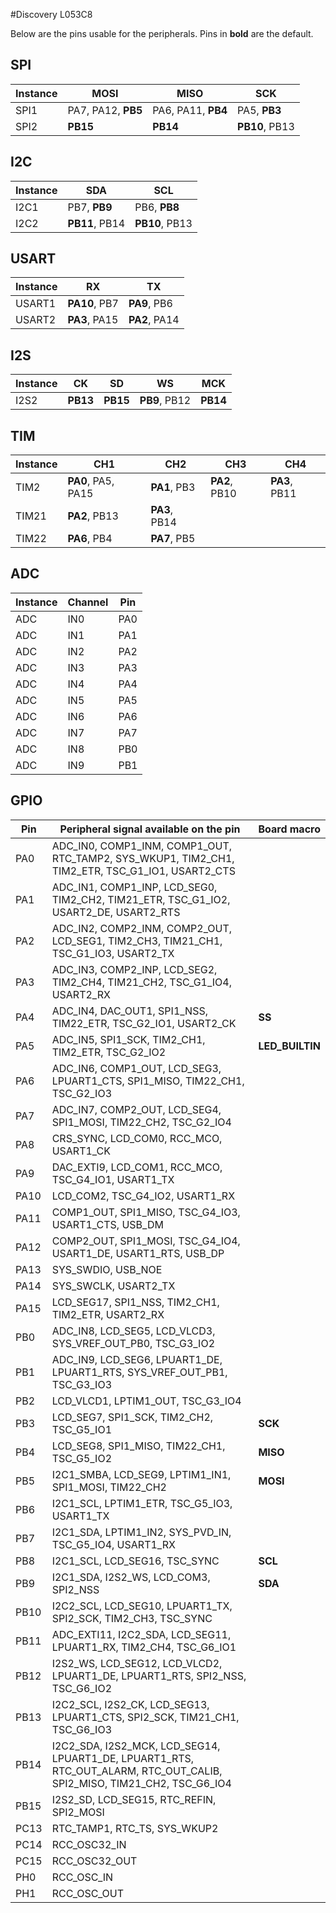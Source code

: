 #Discovery L053C8

Below are the pins usable for the peripherals. Pins in **bold** are the default.

## SPI

Instance |MOSI|MISO|SCK|
-|-|-|-|
SPI1|PA7, PA12, **PB5**|PA6, PA11, **PB4**|PA5, **PB3**|
SPI2|**PB15**|**PB14**|**PB10**, PB13|

## I2C

Instance |SDA|SCL|
-|-|-|
I2C1|PB7, **PB9**|PB6, **PB8**|
I2C2|**PB11**, PB14|**PB10**, PB13|

## USART

Instance |RX|TX|
-|-|-|
USART1|**PA10**, PB7|**PA9**, PB6|
USART2|**PA3**, PA15|**PA2**, PA14|

## I2S

Instance |CK|SD|WS|MCK|
-|-|-|-|-|
I2S2|**PB13**|**PB15**|**PB9**, PB12|**PB14**|

## TIM

Instance |CH1|CH2|CH3|CH4|
-|-|-|-|-|
TIM2|**PA0**, PA5, PA15|**PA1**, PB3|**PA2**, PB10|**PA3**, PB11|
TIM21|**PA2**, PB13|**PA3**, PB14|||
TIM22|**PA6**, PB4|**PA7**, PB5|||

## ADC 

Instance | Channel | Pin
-|-|-
ADC|IN0|PA0|
ADC|IN1|PA1|
ADC|IN2|PA2|
ADC|IN3|PA3|
ADC|IN4|PA4|
ADC|IN5|PA5|
ADC|IN6|PA6|
ADC|IN7|PA7|
ADC|IN8|PB0|
ADC|IN9|PB1|

## GPIO 

Pin | Peripheral signal available on the pin | Board macro
-|-|-
PA0 |ADC_IN0, COMP1_INM, COMP1_OUT, RTC_TAMP2, SYS_WKUP1, TIM2_CH1, TIM2_ETR, TSC_G1_IO1, USART2_CTS||
PA1 |ADC_IN1, COMP1_INP, LCD_SEG0, TIM2_CH2, TIM21_ETR, TSC_G1_IO2, USART2_DE, USART2_RTS||
PA2 |ADC_IN2, COMP2_INM, COMP2_OUT, LCD_SEG1, TIM2_CH3, TIM21_CH1, TSC_G1_IO3, USART2_TX||
PA3 |ADC_IN3, COMP2_INP, LCD_SEG2, TIM2_CH4, TIM21_CH2, TSC_G1_IO4, USART2_RX||
PA4 |ADC_IN4, DAC_OUT1, SPI1_NSS, TIM22_ETR, TSC_G2_IO1, USART2_CK|**SS**|
PA5 |ADC_IN5, SPI1_SCK, TIM2_CH1, TIM2_ETR, TSC_G2_IO2|**LED_BUILTIN**|
PA6 |ADC_IN6, COMP1_OUT, LCD_SEG3, LPUART1_CTS, SPI1_MISO, TIM22_CH1, TSC_G2_IO3||
PA7 |ADC_IN7, COMP2_OUT, LCD_SEG4, SPI1_MOSI, TIM22_CH2, TSC_G2_IO4||
PA8 |CRS_SYNC, LCD_COM0, RCC_MCO, USART1_CK||
PA9 |DAC_EXTI9, LCD_COM1, RCC_MCO, TSC_G4_IO1, USART1_TX||
PA10 |LCD_COM2, TSC_G4_IO2, USART1_RX||
PA11 |COMP1_OUT, SPI1_MISO, TSC_G4_IO3, USART1_CTS, USB_DM||
PA12 |COMP2_OUT, SPI1_MOSI, TSC_G4_IO4, USART1_DE, USART1_RTS, USB_DP||
PA13 |SYS_SWDIO, USB_NOE||
PA14 |SYS_SWCLK, USART2_TX||
PA15 |LCD_SEG17, SPI1_NSS, TIM2_CH1, TIM2_ETR, USART2_RX||
PB0 |ADC_IN8, LCD_SEG5, LCD_VLCD3, SYS_VREF_OUT_PB0, TSC_G3_IO2||
PB1 |ADC_IN9, LCD_SEG6, LPUART1_DE, LPUART1_RTS, SYS_VREF_OUT_PB1, TSC_G3_IO3||
PB2 |LCD_VLCD1, LPTIM1_OUT, TSC_G3_IO4||
PB3 |LCD_SEG7, SPI1_SCK, TIM2_CH2, TSC_G5_IO1|**SCK**|
PB4 |LCD_SEG8, SPI1_MISO, TIM22_CH1, TSC_G5_IO2|**MISO**|
PB5 |I2C1_SMBA, LCD_SEG9, LPTIM1_IN1, SPI1_MOSI, TIM22_CH2|**MOSI**|
PB6 |I2C1_SCL, LPTIM1_ETR, TSC_G5_IO3, USART1_TX||
PB7 |I2C1_SDA, LPTIM1_IN2, SYS_PVD_IN, TSC_G5_IO4, USART1_RX||
PB8 |I2C1_SCL, LCD_SEG16, TSC_SYNC|**SCL**|
PB9 |I2C1_SDA, I2S2_WS, LCD_COM3, SPI2_NSS|**SDA**|
PB10 |I2C2_SCL, LCD_SEG10, LPUART1_TX, SPI2_SCK, TIM2_CH3, TSC_SYNC||
PB11 |ADC_EXTI11, I2C2_SDA, LCD_SEG11, LPUART1_RX, TIM2_CH4, TSC_G6_IO1||
PB12 |I2S2_WS, LCD_SEG12, LCD_VLCD2, LPUART1_DE, LPUART1_RTS, SPI2_NSS, TSC_G6_IO2||
PB13 |I2C2_SCL, I2S2_CK, LCD_SEG13, LPUART1_CTS, SPI2_SCK, TIM21_CH1, TSC_G6_IO3||
PB14 |I2C2_SDA, I2S2_MCK, LCD_SEG14, LPUART1_DE, LPUART1_RTS, RTC_OUT_ALARM, RTC_OUT_CALIB, SPI2_MISO, TIM21_CH2, TSC_G6_IO4||
PB15 |I2S2_SD, LCD_SEG15, RTC_REFIN, SPI2_MOSI||
PC13 |RTC_TAMP1, RTC_TS, SYS_WKUP2||
PC14 |RCC_OSC32_IN||
PC15 |RCC_OSC32_OUT||
PH0 |RCC_OSC_IN||
PH1 |RCC_OSC_OUT||
